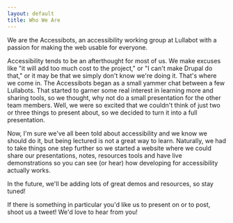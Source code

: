 ```yaml
---
layout: default
title: Who We Are
---
```


We are the Accessibots, an accessibility working group at Lullabot with a passion for making the web usable for everyone.

Accessibility tends to be an afterthought for most of us. We make excuses like "it will add too much cost to the project," or "I can't make Drupal do that," or it may be that we simply don't know we're doing it. That's where we come in. The Accessibots began as a small yammer chat between a few Lullabots. That started to garner some real interest in learning more and sharing tools, so we thought, why not do a small presentation for the other team members. Well, we were so excited that we couldn't think of just two or three things to present about, so we decided to turn it into a full presentation.

Now, I'm sure we've all been told about accessibility and we know we should do it, but being lectured is not a great way to learn. Naturally, we had to take things one step further so we started a website where we could share our presentations, notes, resources tools and have live demonstrations so you can see (or hear) how developing for accessibility actually works.

In the future, we'll be adding lots of great demos and resources, so stay tuned!

If there is something in particular you'd like us to present on or to post, shoot us a tweet! We'd love to hear from you!
